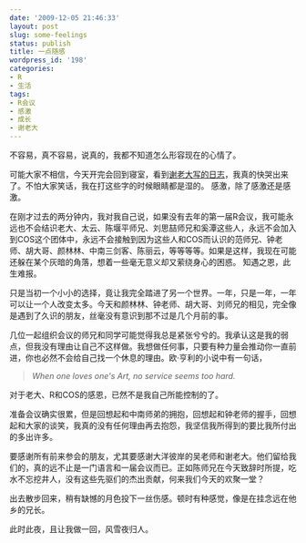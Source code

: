 ```yaml
---
date: '2009-12-05 21:46:33'
layout: post
slug: some-feelings
status: publish
title: 一点随感
wordpress_id: '198'
categories:
- R
- 生活
tags:
- R会议
- 感激
- 成长
- 谢老大
---
```


不容易，真不容易，说真的，我都不知道怎么形容现在的心情了。

可能大家不相信，今天开完会回到寝室，看到[谢老大写的日志](http://yihui.name/cn/2009/12/snow-in-ames-and-2nd-chinese-r-conference/)，我真的快哭出来了。不怕大家笑话，我在打这些字的时候眼睛都是湿的。
感激，除了感激还是感激。

在刚才过去的两分钟内，我对我自己说，如果没有去年的第一届R会议，我可能永远也不会结识老大、太云、陈堰平师兄、刘思喆师兄和奚潭这些人，永远不会加入到COS这个团体中，永远不会接触到因为这些人和COS而认识的范师兄、钟老师、胡大哥、颜林林、中南三剑客、陈丽云，等等等等。如果是这样，我现在可能还躲在某个灰暗的角落，想着一些毫无意义却又萦绕身心的困惑。
知遇之恩，此生难报。

只是当初一个小小的选择，竟让我完全踏进了另一个世界。一年，只是一年，一年可以让一个人改变太多。今天和颜林林、钟老师、胡大哥、刘师兄的相见，完全像是遇到了久识的朋友，丝毫没有意识到那不过是几个月前的事。

几位一起组织会议的师兄和同学可能觉得我总是紧张兮兮的。我承认这是我的弱点，但我没有理由让自己不这样做。我想做任何事，只要有种力量会推动你一直前进，你也必然不会给自己找一个休息的理由。欧·亨利的小说中有一句话，

> *When one loves one's Art, no service seems too hard.*

对于老大、R和COS的感恩，已然不是我自己所能控制的了。

准备会议确实很累，但是回想起和中南师弟的拥抱，回想起和钟老师的握手，回想起和大家的谈笑，我真的没有任何理由再去抱怨，我坚信我所得到的要比我所付出的多出许多。

要感谢所有前来参会的朋友，尤其要感谢大洋彼岸的吴老师和谢老大。他们留给我们的，真的远不止是一门语言和一届会议而已。正如陈师兄在今天致辞时所提，吃水不忘挖井人，没有这些先驱们的杰出贡献，何来我们今天的欢聚一堂？

出去散步回来，稍有缺憾的月色投下一丝伤感。顿时有种感觉，像是在挂念远在他乡的兄长。

此时此夜，且让我做一回，风雪夜归人。
